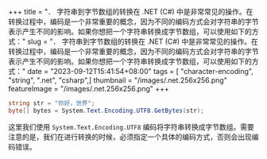 +++
title = "． 字符串到字节数组的转换在 .NET (C#) 中是非常常见的操作。在转换过程中，编码是一个非常重要的概念，因为不同的编码方式会对字符串的字节表示产生不同的影响。如果你想把一个字符串转换成字节数组，可以使用如下的方式："
slug = "． 字符串到字节数组的转换在 .NET (C#) 中是非常常见的操作。在转换过程中，编码是一个非常重要的概念，因为不同的编码方式会对字符串的字节表示产生不同的影响。如果你想把一个字符串转换成字节数组，可以使用如下的方式："
date = "2023-09-12T15:41:54+08:00"
tags = [ "character-encoding", "string", ".net", "csharp",]
thumbnail = "/images/.net.256x256.png"
featureImage = "/images/.net.256x256.png"
+++


```csharp
string str = "你好，世界";
byte[] bytes = System.Text.Encoding.UTF8.GetBytes(str);
```

这里我们使用 `System.Text.Encoding.UTF8` 编码将字符串转换成字节数组。需要注意的是，我们在进行转换的时候，必须指定一个具体的编码方式，否则会出现编码错误。



